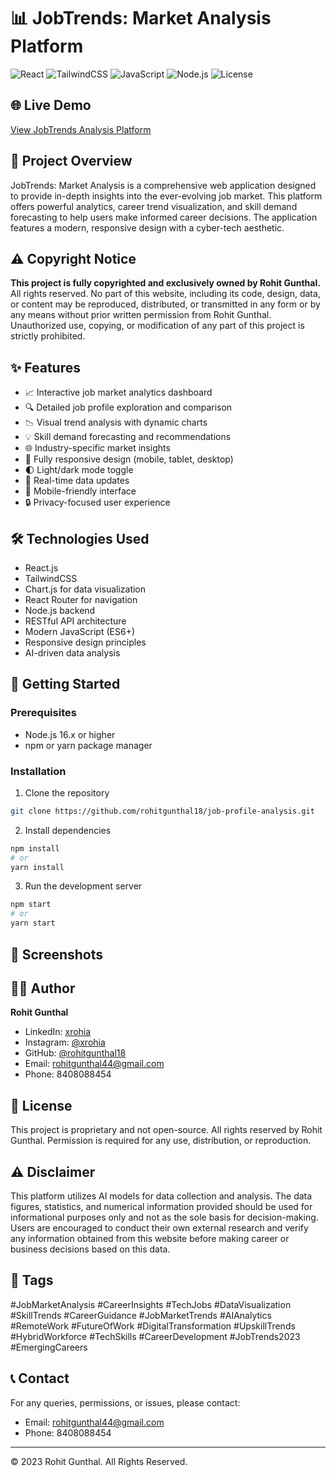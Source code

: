 # 📊 JobTrends: Market Analysis Platform

![React](https://img.shields.io/badge/React-18.2.0-blue)
![TailwindCSS](https://img.shields.io/badge/TailwindCSS-3.3.0-38B2AC)
![JavaScript](https://img.shields.io/badge/JavaScript-ES6+-F7DF1E)
![Node.js](https://img.shields.io/badge/Node.js-18.x-43853D)
![License](https://img.shields.io/badge/License-Proprietary-red)

## 🌐 Live Demo
[View JobTrends Analysis Platform](https://jobtrends-market-analysis.com)

## 📝 Project Overview
JobTrends: Market Analysis is a comprehensive web application designed to provide in-depth insights into the ever-evolving job market. This platform offers powerful analytics, career trend visualization, and skill demand forecasting to help users make informed career decisions. The application features a modern, responsive design with a cyber-tech aesthetic.

## ⚠️ Copyright Notice
**This project is fully copyrighted and exclusively owned by Rohit Gunthal.** All rights reserved. No part of this website, including its code, design, data, or content may be reproduced, distributed, or transmitted in any form or by any means without prior written permission from Rohit Gunthal. Unauthorized use, copying, or modification of any part of this project is strictly prohibited.

## ✨ Features
- 📈 Interactive job market analytics dashboard
- 🔍 Detailed job profile exploration and comparison
- 📉 Visual trend analysis with dynamic charts
- 💡 Skill demand forecasting and recommendations
- 🌐 Industry-specific market insights
- 📱 Fully responsive design (mobile, tablet, desktop)
- 🌓 Light/dark mode toggle
- 🔄 Real-time data updates
- 📱 Mobile-friendly interface
- 🔒 Privacy-focused user experience

## 🛠️ Technologies Used
- React.js
- TailwindCSS
- Chart.js for data visualization
- React Router for navigation
- Node.js backend
- RESTful API architecture
- Modern JavaScript (ES6+)
- Responsive design principles
- AI-driven data analysis

## 🚀 Getting Started

### Prerequisites
- Node.js 16.x or higher
- npm or yarn package manager

### Installation
1. Clone the repository
```bash
git clone https://github.com/rohitgunthal18/job-profile-analysis.git
```

2. Install dependencies
```bash
npm install
# or
yarn install
```

3. Run the development server
```bash
npm start
# or
yarn start
```

## 📸 Screenshots


## 👨‍💻 Author
**Rohit Gunthal**
- LinkedIn: [xrohia](https://www.linkedin.com/in/xrohia)
- Instagram: [@xrohia](https://www.instagram.com/xrohia)
- GitHub: [@rohitgunthal18](https://github.com/rohitgunthal18)
- Email: rohitgunthal44@gmail.com
- Phone: 8408088454

## 📜 License
This project is proprietary and not open-source. All rights reserved by Rohit Gunthal. Permission is required for any use, distribution, or reproduction.

## ⚠️ Disclaimer
This platform utilizes AI models for data collection and analysis. The data figures, statistics, and numerical information provided should be used for informational purposes only and not as the sole basis for decision-making. Users are encouraged to conduct their own external research and verify any information obtained from this website before making career or business decisions based on this data.

## 🔖 Tags
#JobMarketAnalysis #CareerInsights #TechJobs #DataVisualization #SkillTrends #CareerGuidance #JobMarketTrends #AIAnalytics #RemoteWork #FutureOfWork #DigitalTransformation #UpskillTrends #HybridWorkforce #TechSkills #CareerDevelopment #JobTrends2023 #EmergingCareers

## 📞 Contact
For any queries, permissions, or issues, please contact:
- Email: rohitgunthal44@gmail.com
- Phone: 8408088454

---
© 2023 Rohit Gunthal. All Rights Reserved. 